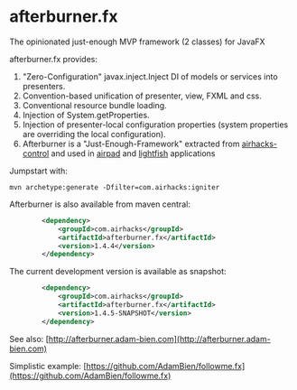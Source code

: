 afterburner.fx
==============

The opinionated just-enough MVP framework (2 classes) for JavaFX

afterburner.fx provides:

1. "Zero-Configuration" javax.inject.Inject DI of models or services into presenters.
2. Convention-based unification of presenter, view, FXML and css.
3. Conventional resource bundle loading.
4. Injection of System.getProperties.
6. Injection of presenter-local configuration properties (system properties are overriding the local configuration).
7. Afterburner is a "Just-Enough-Framework" extracted from [airhacks-control](https://github.com/AdamBien/airhacks-control) and used in [airpad](https://github.com/AdamBien/airpad) and [lightfish](https://github.com/AdamBien/lightfish) applications

Jumpstart with:

```shell
mvn archetype:generate -Dfilter=com.airhacks:igniter
```



Afterburner is also available from maven central:
```xml
        <dependency>
            <groupId>com.airhacks</groupId>
            <artifactId>afterburner.fx</artifactId>
            <version>1.4.4</version>
        </dependency>
```
The current development version is available as snapshot:

```xml
        <dependency>
            <groupId>com.airhacks</groupId>
            <artifactId>afterburner.fx</artifactId>
            <version>1.4.5-SNAPSHOT</version>
        </dependency>
```

See also: [http://afterburner.adam-bien.com](http://afterburner.adam-bien.com)

Simplistic example:  [https://github.com/AdamBien/followme.fx](https://github.com/AdamBien/followme.fx)
